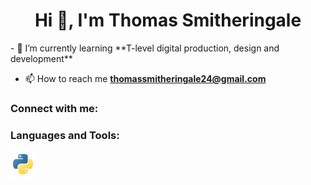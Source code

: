 <h1 align="center">Hi 👋, I'm Thomas Smitheringale</h1>
- 🌱 I’m currently learning **T-level digital production, design and development**

- 📫 How to reach me **thomassmitheringale24@gmail.com**

<h3 align="left">Connect with me:</h3>
<p align="left">
</p>

<h3 align="left">Languages and Tools:</h3>
<p align="left"> <a href="https://www.python.org" target="_blank" rel="noreferrer"> <img src="https://raw.githubusercontent.com/devicons/devicon/master/icons/python/python-original.svg" alt="python" width="40" height="40"/> </a> </p>
